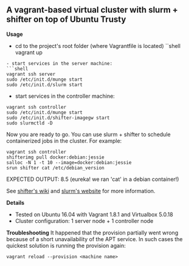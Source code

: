 A vagrant-based virtual cluster with slurm + shifter on top of Ubuntu Trusty
-------------------------

**Usage**
- cd to the project's root folder (where Vagrantfile is located)
``shell
vagrant up
```
- start services in the server machine:
```shell
vagrant ssh server
sudo /etc/init.d/munge start
sudo /etc/init.d/slurm start
```
- start services in the controller machine:
```shell
vagrant ssh controller
sudo /etc/init.d/munge start
sudo /etc/init.d/shifter-imagegw start
sudo slurmctld -D
```

Now you are ready to go. You can use slurm + shifter to schedule containerized jobs in the cluster. For example:
```shell
vagrant ssh controller
shifterimg pull docker:debian:jessie
salloc -N 1 -t 10 --image=docker:debian:jessie
srun shifter cat /etc/debian_version
```
EXPECTED OUTPUT: 8.5 (eureka! we ran 'cat' in a debian container!)

See [shifter's wiki](https://github.com/nersc/shifter/wiki) and [slurm's website](http://slurm.schedmd.com) for more information.

**Details**
- Tested on Ubuntu 16.04 with Vagrant 1.8.1 and Virtualbox 5.0.18
- Cluster configuration: 1 server node + 1 controller node


**Troubleshooting**
It happened that the provision partially went wrong because of a short unavailability of the APT service. In such cases the quickest solution is running the provision again:
```shell
vagrant reload --provision <machine name>
```
